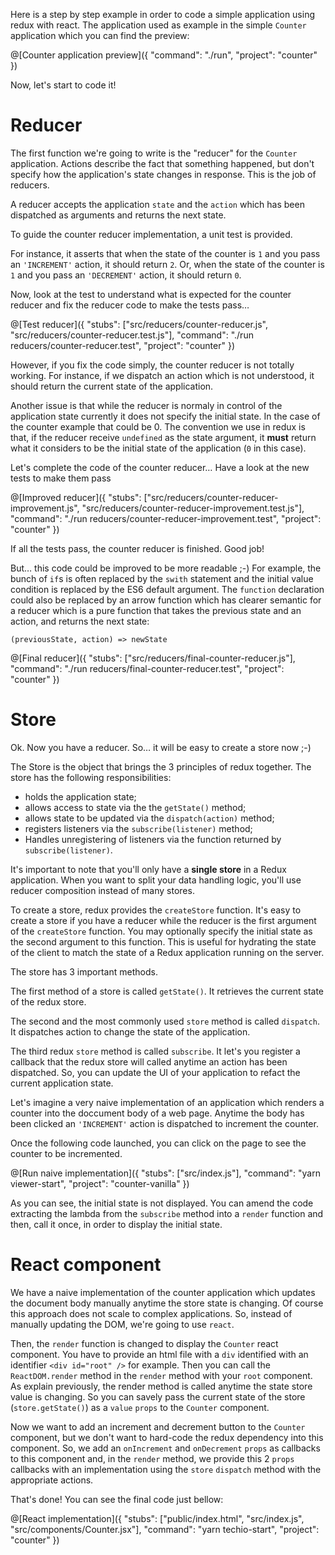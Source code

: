 Here is a step by step example in order to code a simple application using redux with react.
The application used as example in the simple `Counter` application which you can find the preview:

@[Counter application preview]({
  "command": "./run",
  "project": "counter"
})

Now, let's start to code it!


# Reducer

The first function we're going to write is the "reducer" for the `Counter` application.
Actions describe the fact that something happened, but don't specify how the application's state changes in response.
This is the job of reducers.

A reducer accepts the application `state` and the `action` which has been dispatched as arguments
and returns the next state.

To guide the counter reducer implementation, a unit test is provided.

For instance, it asserts that when the state of the counter is `1` and you pass an `'INCREMENT'` action,
it should return `2`. Or, when the state of the counter is `1` and you pass an `'DECREMENT'` action,
it should return `0`.

Now, look at the test to understand what is expected for the counter reducer and fix the reducer code to make the tests pass…

@[Test reducer]({
  "stubs": ["src/reducers/counter-reducer.js", "src/reducers/counter-reducer.test.js"],
  "command": "./run reducers/counter-reducer.test",
  "project": "counter"
})

However, if you fix the code simply, the counter reducer is not totally working. For instance,
if we dispatch an action which is not understood, it should return the current state of
the application.

Another issue is that while the reducer is normaly in control of the application state
currently it does not specify the initial state. In the case of the counter example that could be 0.
The convention we use in redux is that, if the reducer receive `undefined` as the state argument,
it **must** return what it considers to be the initial state of the application (`0` in this case).

Let's complete the code of the counter reducer… Have a look at the new tests to make them pass

@[Improved reducer]({
  "stubs": ["src/reducers/counter-reducer-improvement.js", "src/reducers/counter-reducer-improvement.test.js"],
  "command": "./run reducers/counter-reducer-improvement.test",
  "project": "counter"
})

If all the tests pass, the counter reducer is finished. Good job!

But… this code could be improved to be more readable ;-)
For example, the bunch of `if`s is often replaced by the `swith` statement and the initial value condition
is replaced by the ES6 default argument. The `function` declaration could also be replaced
by an arrow function which has clearer semantic for a reducer which is a pure function that takes the previous state and an action, and returns the next state:

`(previousState, action) => newState`

@[Final reducer]({
  "stubs": ["src/reducers/final-counter-reducer.js"],
  "command": "./run reducers/final-counter-reducer.test",
  "project": "counter"
})


# Store

Ok. Now you have a reducer. So… it will be easy to create a store now ;-)

The Store is the object that brings the 3 principles of redux together.
The store has the following responsibilities:

  - holds the application state;
  - allows access to state via the the `getState()` method;
  - allows state to be updated via the `dispatch(action)` method;
  - registers listeners via the `subscribe(listener)` method;
  - Handles unregistering of listeners via the function returned by `subscribe(listener)`.

It's important to note that you'll only have a **single store** in a Redux application.
When you want to split your data handling logic, you'll use reducer composition instead of many stores.

To create a store, redux provides the `createStore` function. It's easy to create a store if you have a reducer while the reducer is the first argument of the `createStore` function.
You may optionally specify the initial state as the second argument to this function.
This is useful for hydrating the state of the client to match the state of a Redux application running on the server.

The store has 3 important methods.

The first method of a store is called `getState()`. It retrieves the current state of the redux store.

The second and the most commonly used `store` method is called `dispatch`. It dispatches action to change the state of the application.

The third redux `store` method is called `subscribe`. It let's you register a callback that the redux store will called anytime an action has been dispatched. So, you can update the UI of your application to refact the current application state.

Let's imagine a very naive implementation of an application which renders a counter into the doccument body of a web page. Anytime the body has been clicked an `'INCREMENT'` action is dispatched to increment the counter.

Once the following code launched, you can click on the page to see the counter to be incremented.

@[Run naive implementation]({
  "stubs": ["src/index.js"],
  "command": "yarn viewer-start",
  "project": "counter-vanilla"
})

As you can see, the initial state is not displayed. You can amend the code extracting the lambda from the `subscribe` method into a `render` function and then, call it once, in order to display the initial state.


# React component

We have a naive implementation of the counter application which updates the document body manually anytime the store state is changing.
Of course this approach does not scale to complex applications. So, instead of manually updating the DOM, we're going to use `react`.

Then, the `render` function is changed to display the `Counter` react component. You have to provide an html file with a `div` identified with an identifier `<div id="root" />` for example. Then you can call the `ReactDOM.render` method in the `render` method with your `root` component.
As explain previously, the render method is called anytime the state store value is changing. So you can savely pass the current state of the store (`store.getState()`) as a `value` `props` to the `Counter` component.

Now we want to add an increment and decrement button to the `Counter` component, but we don't want to hard-code the redux dependency into this component. So, we add an `onIncrement` and `onDecrement` `props` as callbacks to this component and, in the `render` method, we provide this 2 `props` callbacks with an implementation using the `store` `dispatch` method with the appropriate actions.

That's done! You can see the final code just bellow:

@[React implementation]({
  "stubs": ["public/index.html", "src/index.js", "src/components/Counter.jsx"],
  "command": "yarn techio-start",
  "project": "counter"
})
